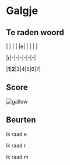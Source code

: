 # Galgje

## Te raden woord

| | | | |e| | | | |

|r|-|-|-|-|-|-|

|**1**|**2**|3|4|5|6|7|

## Score
![gallow](./images/2.png)

## Beurten

ik raad e

ik raad r

ik raad m